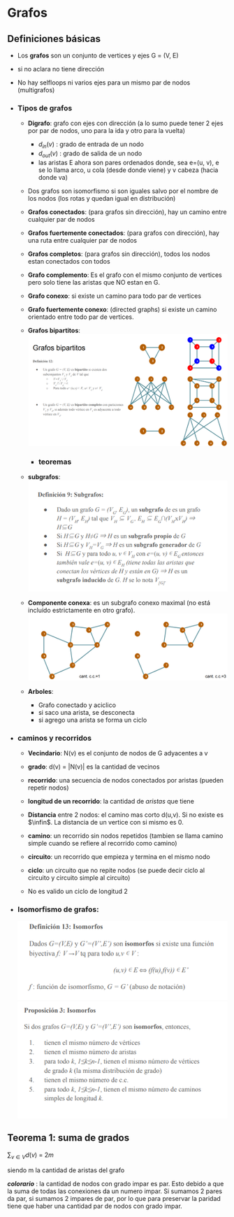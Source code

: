 # Grafos
## Definiciones básicas
- Los **grafos** son un conjunto de vertices y ejes G = (V, E)
- si no aclara no tiene dirección
- No hay selfloops ni varios ejes para un mismo par de nodos (multigrafos)
- ### Tipos de grafos
  - **Digrafo**: grafo con ejes con dirección (a lo sumo puede tener 2 ejes por par de nodos, uno para la ida y otro para la vuelta)
    - $d_{in}(v)$ : grado de entrada de un nodo
    - $d_{out}(v)$ : grado de salida de un nodo
    - las aristas E ahora son pares ordenados donde, sea e=(u, v), e se lo llama arco, u cola (desde donde viene) y v cabeza (hacia donde va)
  - Dos grafos son isomorfismo si son iguales salvo por el nombre de los nodos (los rotas y quedan igual en distribución)
  - **Grafos conectados**: (para grafos sin dirección), hay un camino entre cualquier par de nodos
  - **Grafos fuertemente conectados**: (para grafos con dirección), hay una ruta entre cualquier par de nodos
  - **Grafos completos**: (para grafos sin dirección), todos los nodos estan conectados con todos
  - **Grafo complemento**: Es el grafo con el mismo conjunto de vertices pero solo tiene las aristas que NO estan en G.
  - **Grafo conexo**: si existe un camino para todo par de vertices
  - **Grafo fuertemente conexo**: (directed graphs) si existe un camino orientado entre todo par de vertices.
  - **Grafos bipartitos**:
  ![Alt text](./img/grafos_bipartitos.png)
    - ### teoremas

  - **subgrafos**:
  ![Alt text](./img/definiciones_subgrafos.png)
  
  - **Componente conexa**: es un subgrafo conexo maximal (no está incluído estrictamente en otro grafo).
  ![Alt text](./img/ejemplo_componentes_conexas.png)

  - **Arboles**: 
    - Grafo conectado y aciclico
    - si saco una arista, se desconecta
    - si agrego una arista se forma un ciclo

- ### caminos y recorridos    
  - **Vecindario**: N(v) es el conjunto de nodos de G adyacentes a v

  - **grado**: d(v) = |N(v)| es la cantidad de vecinos
  - **recorrido**: una secuencia de nodos conectados por aristas (pueden repetir nodos)
  - **longitud de un recorrido**: la cantidad de *aristas* que tiene
  - **Distancia** entre 2 nodos: el camino mas corto d(u,v). Si no existe es $\infin$. La distancia de un vertice con si mismo es 0.
  - **camino**: un recorrido sin nodos repetidos (tambien se llama camino simple cuando se refiere al recorrido como camino)
  - **circuito**: un recorrido que empieza y termina en el mismo nodo
  - **ciclo**: un circuito que no repite nodos (se puede decir ciclo al circuito y circuito simple al circuito)
  - No es valido un ciclo de longitud 2

- ### **Isomorfismo de grafos**:
  ![Alt text](./img/definicion_isomorfismo.png)
  ![Alt text](./img/propiedades_isomorfismo.png)
## Teorema 1: suma de grados
$\sum _{v \in V}{d(v)}$ = $2m$

siendo m la cantidad de aristas del grafo

***colorario*** : la cantidad de nodos con grado impar es par. Esto debido a que la suma de todas las conexiones da un numero impar. Si sumamos 2 pares da par, si sumamos 2 impares de par, por lo que para preservar la paridad tiene que haber una cantidad par de nodos con grado impar. 




